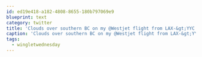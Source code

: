 ```yaml
---
id: ed19e418-a182-4808-8655-180b797069e9
blueprint: text
category: twitter
title: 'Clouds over southern BC on my @Westjet flight from LAX-&gt;YYC #wingletwednesday ow.ly/i/F90X'
caption: 'Clouds over southern BC on my @Westjet flight from LAX-&gt;YYC <span class="hashtag hashtag_local">#<a href="http://tweettemp.darylchymko.ca/?tag=wingletwednesday">wingletwednesday</a> <a href="http://ow.ly/i/F90X" title="http://ow.ly/i/F90X" class="link link_untco">ow.ly/i/F90X</a>'
tags:
  - wingletwednesday
---
```

